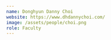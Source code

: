 ```yaml
---
name: Donghyun Danny Choi
website: https://www.dhdannychoi.com/
image: /assets/people/choi.png
role: Faculty
---
```

